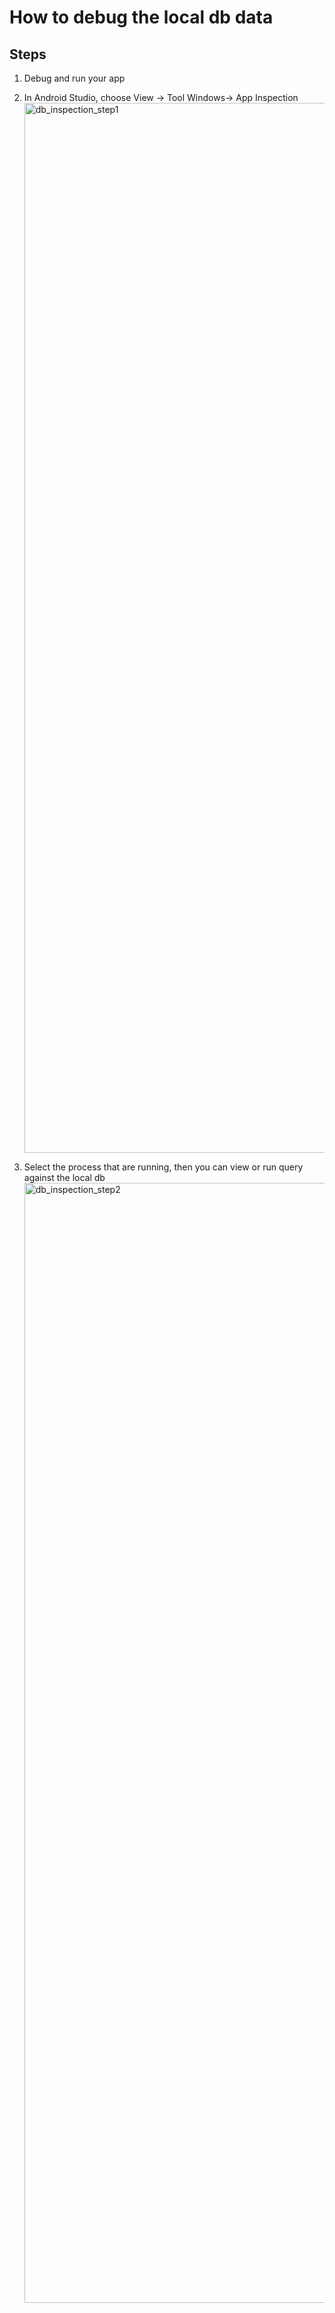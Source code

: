 # How to debug the local db data

## Steps
1. Debug and run your app
2. In Android Studio, choose View -> Tool Windows-> App Inspection<img width="1680" alt="db_inspection_step1" src="https://github.com/purej1983/ChatGPTClient/assets/2437603/f09fccfd-cdca-47f1-9a54-d4b360d7fc04">

3. Select the process that are running, then you can view or run query against the local db<img width="1792" alt="db_inspection_step2" src="https://github.com/purej1983/ChatGPTClient/assets/2437603/79dccdc9-65e6-4a5d-985e-271285fc2dc4">

